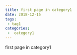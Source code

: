 ```yaml
---
title: first page in category1
date: 2018-12-15
tags:
 - tag1
categories:
 -  category1
---
```

first page in category1

```

```
